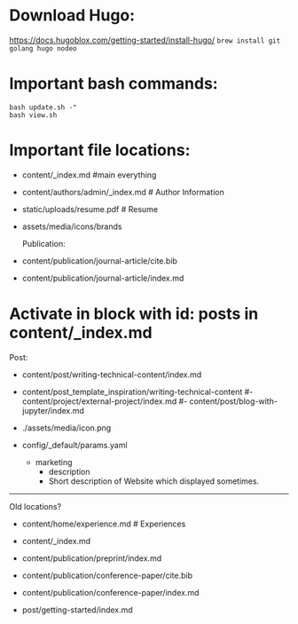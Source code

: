 # Download Hugo:
https://docs.hugoblox.com/getting-started/install-hugo/
`brew install git golang hugo nodeo`

# Important bash commands:
```
bash update.sh -"
bash view.sh
```

# Important file locations:
- content/_index.md #main everything
- content/authors/admin/_index.md # Author Information

- static/uploads/resume.pdf # Resume
- assets/media/icons/brands

  Publication:
- content/publication/journal-article/cite.bib
- content/publication/journal-article/index.md

# Activate in block with id: posts in content/_index.md
Post:
- content/post/writing-technical-content/index.md
- content/post_template_inspiration/writing-technical-content
#- content/project/external-project/index.md
#- content/post/blog-with-jupyter/index.md

- ./assets/media/icon.png

- config/_default/params.yaml
  - marketing
    - description
    - Short description of Website which displayed sometimes.
--------------
Old locations?
- content/home/experience.md # Experiences
- content/_index.md

- content/publication/preprint/index.md

- content/publication/conference-paper/cite.bib
- content/publication/conference-paper/index.md

- post/getting-started/index.md
